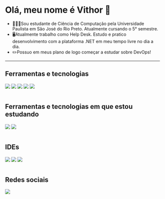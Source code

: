 # Olá, meu nome é Vithor 👋
- 👨‍💻📒Sou estudante de Ciência de Computação pela Universidade Paulista em São José do Rio Preto. Atualmente cursando o 5° semestre.
- 🖥️Atualmente trabalho como Help Desk. Estudo e pratico desenvolvimento com a plataforma .NET em meu tempo livre no dia a dia.
- ✏️Possuo em meus plano de logo começar a estudar sobre DevOps!
---
## Ferramentas e tecnologias
<div style="display: inline_block">
    <img align="center" src="https://img.shields.io/badge/HTML5-E34F26?style=for-the-badge&logo=html5&logoColor=white">
    <img align="center" src="https://img.shields.io/badge/CSS3-1572B6?style=for-the-badge&logo=css3&logoColor=white">
    <img align="center" src="https://img.shields.io/badge/Java-ED8B00?style=for-the-badge&logo=java&logoColor=white">
    <img align="center" src="https://img.shields.io/badge/C%23-239120?style=for-the-badge&logo=c-sharp&logoColor=white">
    <img align="center" src="https://img.shields.io/badge/.NET-5C2D91?style=for-the-badge&logo=.net&logoColor=white">
</div>
</br>

## Ferramentas e tecnologias em que estou estudando
<div style="display: inline_block">
    <img align="center" src="https://img.shields.io/badge/.NET-5C2D91?style=for-the-badge&logo=.net&logoColor=white">
    <img align="center" src="https://img.shields.io/badge/C%23-239120?style=for-the-badge&logo=c-sharp&logoColor=white">
</div>
</br>

## IDEs
<div style="display: inline_block">
    <img align="center" src="https://img.shields.io/badge/Visual_Studio-5C2D91?style=for-the-badge&logo=visual%20studio&logoColor=white">
    <img align="center" src="https://img.shields.io/badge/Visual_Studio_Code-0078D4?style=for-the-badge&logo=visual%20studio%20code&logoColor=white">
    <img align="center" src="https://img.shields.io/badge/Eclipse-2C2255?style=for-the-badge&logo=eclipse&logoColor=white">
</div>
</br>

## Redes sociais
<div style="display: inline_block">
    <a href="https://www.linkedin.com/in/vithor-tinti/">
        <img align="center" src="https://img.shields.io/badge/LinkedIn-0077B5?style=for-the-badge&logo=linkedin&logoColor=white" >
    </a>
</div>
</br>
